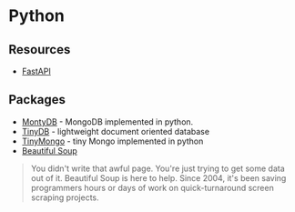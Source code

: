 # Python

## Resources

- [FastAPI](https://fastapi.tiangolo.com)

## Packages

- [MontyDB](https://github.com/davidlatwe/montydb) - MongoDB implemented in python.
- [TinyDB](https://github.com/msiemens/tinydb) - lightweight document oriented database
- [TinyMongo](https://github.com/schapman1974/tinymongo) - tiny Mongo implemented in python
- [Beautiful Soup](https://www.crummy.com/software/BeautifulSoup/)

> You didn't write that awful page.
> You're just trying to get some data out of it. Beautiful Soup is here to help.
> Since 2004, it's been saving programmers hours or days of work on quick-turnaround screen scraping projects.

